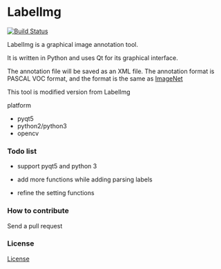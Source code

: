 # LabelImg

[![Build Status](https://travis-ci.org/lzx1413/labelImgPlus.svg?branch=master)](https://travis-ci.org/lzx1413/labelImgPlus)

LabelImg is a graphical image annotation tool.

It is written in Python and uses Qt for its graphical interface.

The annotation file will be saved as an XML file. The annotation format is PASCAL VOC format, and the format is the same as [ImageNet](http://www.image-net.org/)


This tool is modified version from LabelImg

platform
* pyqt5
* python2/python3
* opencv


### Todo list
* support pyqt5 and python 3





* add more functions while adding parsing labels
* refine the setting functions

### How to contribute
Send a pull request

### License
[License](LICENSE.md)
